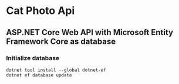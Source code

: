 # Cat Photo Api

## ASP.NET Core Web API with Microsoft Entity Framework Core as database

### Initialize database
```
dotnet tool install --global dotnet-ef
dotnet ef database update
```
